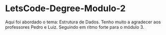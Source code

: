 # LetsCode-Degree-Modulo-2
Aqui foi abordado o tema: Estrutura de Dados.
Tenho muito a agradecer aos professores Pedro e Luiz.
Seguindo em ritmo forte para o módulo 3.
